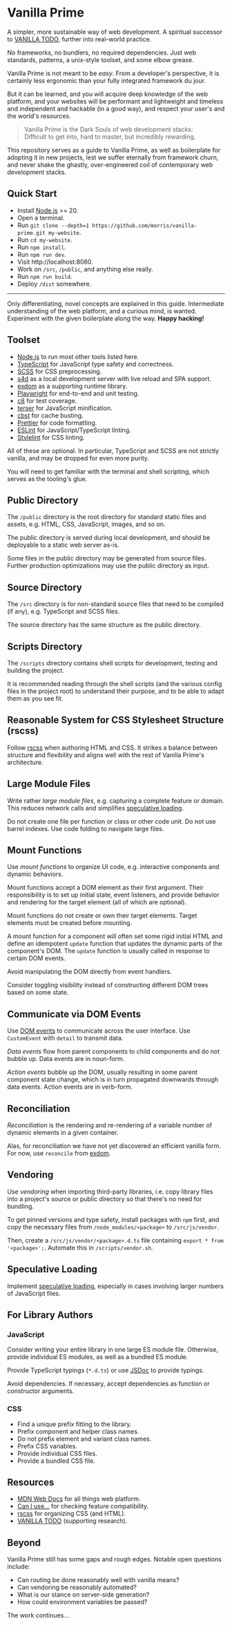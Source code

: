 # Vanilla Prime

A simpler, more sustainable way of web development. A spiritual successor to [VANILLA TODO](https://github.com/morris/vanilla-todo), further into real-world practice.

No frameworks, no bundlers, no required dependencies.
Just web standards, patterns, a unix-style toolset, and some elbow grease.

Vanilla Prime is not meant to be _easy_.
From a developer's perspective,
it is certainly less ergonomic than your fully integrated framework du jour.

But it can be learned,
and you will acquire deep knowledge of the web platform,
and your websites will be performant
and lightweight
and timeless
and independent
and hackable (in a good way),
and respect your user's and the world's resources.

> Vanilla Prime is the Dark Souls of web development stacks:<br>
> Difficult to get into, hard to master, but incredibly rewarding.

This repository serves as a guide to Vanilla Prime,
as well as boilerplate for adopting it in new projects,
lest we suffer eternally from framework churn,
and never shake the ghastly, over-engineered coil
of contemporary web development stacks.

## Quick Start

- Install [Node.js](https://nodejs.org/) >= 20.
- Open a terminal.
- Run `git clone --depth=1 https://github.com/morris/vanilla-prime.git my-website`.
- Run `cd my-website`.
- Run `npm install`.
- Run `npm run dev`.
- Visit http://localhost:8080.
- Work on `/src`, `/public`, and anything else really.
- Run `npm run build`.
- Deploy `/dist` somewhere.

---

Only differentiating, novel concepts are explained in this guide.
Intermediate understanding of the web platform, and a curious mind, is wanted.
Experiment with the given boilerplate along the way.
**Happy hacking!**

## Toolset

- [Node.js](https://nodejs.org/) to run most other tools listed here.
- [TypeScript](https://www.typescriptlang.org/) for JavaScript type safety and correctness.
- [SCSS](https://sass-lang.com/) for CSS preprocessing.
- [s4d](https://github.com/morris/s4d) as a local development server with live reload and SPA support.
- [exdom](https://github.com/morris/exdom) as a supporting runtime library.
- [Playwright](https://playwright.dev/) for end-to-end and unit testing.
- [c8](https://github.com/bcoe/c8) for test coverage.
- [terser](https://terser.org/) for JavaScript minification.
- [cbst](https://github.com/morris/cbst) for cache busting.
- [Prettier](https://prettier.io/) for code formatting.
- [ESLint](https://eslint.org/) for JavaScript/TypeScript linting.
- [Stylelint](https://stylelint.io/) for CSS linting.

All of these are optional.
In particular, TypeScript and SCSS are not strictly vanilla,
and may be dropped for even more purity.

You will need to get familiar with the terminal and shell scripting,
which serves as the tooling's glue.

## Public Directory

The `/public` directory is the root directory for standard static files and assets,
e.g. HTML, CSS, JavaScript, images, and so on.

The public directory is served during local development,
and should be deployable to a static web server as-is.

Some files in the public directory may be generated from source files.
Further production optimizations may use the public directory as input.

## Source Directory

The `/src` directory is for non-standard source files that need to be compiled (if any),
e.g. TypeScript and SCSS files.

The source directory has the same structure as the public directory.

## Scripts Directory

The `/scripts` directory contains shell scripts for development, testing and
building the project.

It is recommended reading through the shell scripts
(and the various config files in the project root)
to understand their purpose, and to be able to adapt them as you see fit.

## Reasonable System for CSS Stylesheet Structure (rscss)

Follow [rscss](https://rstacruz.github.io/rscss/) when authoring HTML and CSS.
It strikes a balance between structure and flexibility and aligns
well with the rest of Vanilla Prime's architecture.

## Large Module Files

Write rather _large module files_, e.g. capturing a complete feature or domain.
This reduces network calls and simplifies
[speculative loading](https://developer.mozilla.org/en-US/docs/Web/Performance/Speculative_loading).

Do not create one file per function or class or other code unit.
Do not use barrel indexes.
Use code folding to navigate large files.

## Mount Functions

Use _mount functions_ to organize UI code,
e.g. interactive components and dynamic behaviors.

Mount functions accept a DOM element as their first argument.
Their responsibility is to set up initial state, event listeners, and provide behavior
and rendering for the target element (all of which are optional).

Mount functions do not create or own their target elements.
Target elements must be created before mounting.

A mount function for a component will often set some rigid initial HTML
and define an idempotent `update` function
that updates the dynamic parts of the component's DOM.
The `update` function is usually called in response to certain DOM events.

Avoid manipulating the DOM directly from event handlers.

Consider toggling visibility
instead of constructing different DOM trees based on some state.

## Communicate via DOM Events

Use [DOM events](https://developer.mozilla.org/en-US/docs/Web/Events/Creating_and_triggering_events)
to communicate across the user interface.
Use `CustomEvent` with `detail` to transmit data.

_Data events_ flow from parent components to child components
and do not bubble up.
Data events are in noun-form.

_Action events_ bubble up the DOM,
usually resulting in some parent component state change,
which is in turn propagated downwards through data events.
Action events are in verb-form.

## Reconciliation

_Reconciliation_ is the rendering and re-rendering of a variable number of
dynamic elements in a given container.

Alas, for reconciliation we have not yet discovered an efficient vanilla form.
For now, use `reconcile` from [exdom](https://github.com/morris/exdom).

## Vendoring

Use _vendoring_ when importing third-party libraries,
i.e. copy library files into a project's source or public directory
so that there's no need for bundling.

To get pinned versions and type safety, install packages with `npm` first,
and copy the necessary files from `/node_modules/<package>` to `/src/js/vendor`.

Then, create a `/src/js/vendor/<package>.d.ts` file containing `export * from '<package>';`.
Automate this in `/scripts/vendor.sh`.

## Speculative Loading

Implement [speculative loading](https://developer.mozilla.org/en-US/docs/Web/Performance/Speculative_loading),
especially in cases involving larger numbers of JavaScript files.

## For Library Authors

### JavaScript

Consider writing your entire library in one large ES module file.
Otherwise, provide individual ES modules, as well as a bundled ES module.

Provide TypeScript typings (`*.d.ts`) or use [JSDoc](https://jsdoc.app/)
to provide typings.

Avoid dependencies. If necessary, accept dependencies as function or constructor arguments.

### CSS

- Find a unique prefix fitting to the library.
- Prefix component and helper class names.
- Do not prefix element and variant class names.
- Prefix CSS variables.
- Provide individual CSS files.
- Provide a bundled CSS file.

## Resources

- [MDN Web Docs](https://developer.mozilla.org/) for all things web platform.
- [Can I use...](https://caniuse.com) for checking feature compatibility.
- [rscss](https://rstacruz.github.io/rscss/) for organizing CSS (and HTML).
- [VANILLA TODO](https://github.com/morris/vanilla-todo) (supporting research).

## Beyond

Vanilla Prime still has some gaps and rough edges.
Notable open questions include:

- Can routing be done reasonably well with vanilla means?
- Can vendoring be reasonably automated?
- What is our stance on server-side generation?
- How could environment variables be passed?

The work continues...
